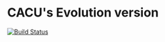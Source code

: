 # CACU's Evolution version

[![Build Status](https://travis-ci.org/luhaofang/CACUE.svg?branch=master)](https://travis-ci.org/luhaofang/CACUE)
